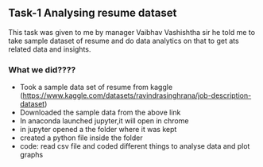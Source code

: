 ## Task-1 Analysing resume dataset 
This task was given to me by manager Vaibhav Vashishtha sir he told me to take sample dataset of resume and do data analytics on that to get ats related data and insights.

### What we did????
- Took a sample data set of resume from kaggle (https://www.kaggle.com/datasets/ravindrasinghrana/job-description-dataset)
- Downloaded the sample data from the above link
- In anaconda launched jupyter,it will open in chrome
- in jupyter opened a the folder where it was kept
- created a python file inside the folder
- code: read csv file and coded different things to analyse data and plot graphs 
  


